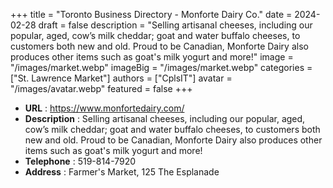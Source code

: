 +++
title = "Toronto Business Directory - Monforte Dairy Co."
date = 2024-02-28
draft = false
description = "Selling artisanal cheeses, including our popular, aged, cow’s milk cheddar; goat and water buffalo cheeses, to customers both new and old. Proud to be Canadian, Monforte Dairy also produces other items such as goat's milk yogurt and more!"
image = "/images/market.webp"
imageBig = "/images/market.webp"
categories = ["St. Lawrence Market"]
authors = ["CplsIT"]
avatar = "/images/avatar.webp"
featured = false
+++


* **URL** :  https://www.monfortedairy.com/
* **Description** : Selling artisanal cheeses, including our popular, aged, cow’s milk cheddar; goat and water buffalo cheeses, to customers both new and old. Proud to be Canadian, Monforte Dairy also produces other items such as goat's milk yogurt and more!
* **Telephone** : 519-814-7920
* **Address** : Farmer's Market, 125 The Esplanade